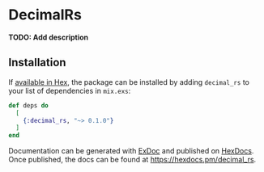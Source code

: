 # DecimalRs

**TODO: Add description**

## Installation

If [available in Hex](https://hex.pm/docs/publish), the package can be installed
by adding `decimal_rs` to your list of dependencies in `mix.exs`:

```elixir
def deps do
  [
    {:decimal_rs, "~> 0.1.0"}
  ]
end
```

Documentation can be generated with [ExDoc](https://github.com/elixir-lang/ex_doc)
and published on [HexDocs](https://hexdocs.pm). Once published, the docs can
be found at <https://hexdocs.pm/decimal_rs>.


